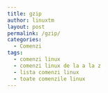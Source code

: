 ```yaml
---
title: gzip
author: linuxtm
layout: post
permalink: /gzip/
categories:
  - Comenzi
tags:
  - comenzi linux
  - comenzi linux de la a la z
  - lista comenzi linux
  - toate comenzile linux
---
```

